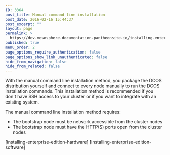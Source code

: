```yaml
---
ID: 3364
post_title: Manual command line installation
post_date: 2016-02-16 15:44:37
post_excerpt: ""
layout: page
permalink: >
  https://dev-mesosphere-documentation.pantheonsite.io/installing-enterprise-edition-1-6/manual-installation/
published: true
menu_order: 2
page_options_require_authentication: false
page_options_show_link_unauthenticated: false
hide_from_navigation: false
hide_from_related: false
---
```

With the manual command line installation method, you package the DCOS distribution yourself and connect to every node manually to run the DCOS installation commands. This installation method is recommended if you don't have SSH access to your cluster or if you want to integrate with an existing system.

The manual command line installation method requires:

*   The bootstrap node must be network accessible from the cluster nodes 
*   The bootstrap node must have the HTTP(S) ports open from the cluster nodes

[installing-enterprise-edition-hardware] [installing-enterprise-edition-software]